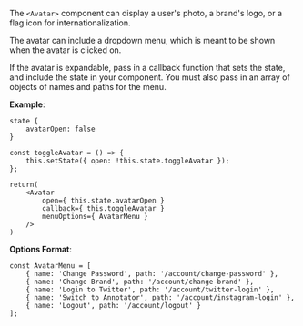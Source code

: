 The `<Avatar>` component can display a user's photo, a brand's logo, or a flag icon for internationalization. 

The avatar can include a dropdown menu, which is meant to be shown when the avatar is clicked on.

If the avatar is expandable, pass in a callback function that sets the state, and include the state in your component. You must also pass in an array of objects of names and paths for the menu. 

**Example**:
```
state {
    avatarOpen: false
}

const toggleAvatar = () => {
    this.setState({ open: !this.state.toggleAvatar });
};

return(
    <Avatar
        open={ this.state.avatarOpen }
        callback={ this.toggleAvatar }
        menuOptions={ AvatarMenu }
    />
)
```

**Options Format**:
```
const AvatarMenu = [
    { name: 'Change Password', path: '/account/change-password' },
    { name: 'Change Brand', path: '/account/change-brand' },
    { name: 'Login to Twitter', path: '/account/twitter-login' },
    { name: 'Switch to Annotator', path: '/account/instagram-login' },
    { name: 'Logout', path: '/account/logout' }
];
```

